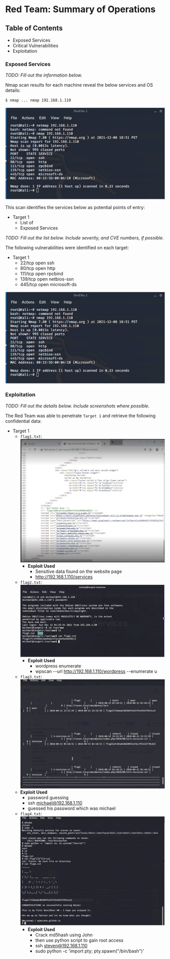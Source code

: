 # Red Team: Summary of Operations

## Table of Contents
- Exposed Services
- Critical Vulnerabilities
- Exploitation

### Exposed Services
_TODO: Fill out the information below._

Nmap scan results for each machine reveal the below services and OS details:

```bash
$ nmap ... nmap 192.168.1.110
```
  ![nmap-scan](images\nmap-scan.png)


This scan identifies the services below as potential points of entry:
- Target 1
  - List of
  - Exposed Services

_TODO: Fill out the list below. Include severity, and CVE numbers, if possible._

The following vulnerabilities were identified on each target:
- Target 1
  - 22/tcp open ssh
  - 80/tcp open http
  - 111/tcp open rpcbind
  - 139/tcp open netbios-ssn
  - 445/tcp open microsoft-ds


 ![nmap-scan](images\nmap-scan.png)
### Exploitation
_TODO: Fill out the details below. Include screenshots where possible._

The Red Team was able to penetrate `Target 1` and retrieve the following confidential data:
- Target 1
  - `flag1.txt`: ![flag1](images\Flag1.png)
    - **Exploit Used**
        - Sensitive data found on the website page
        - http://192.168.1.110/services 
  - `flag2.txt`: ![flag2](images\Flag2.png)
    - **Exploit Used**
      - wordpress enumerate
      - wpscan --url http://192.168.1.110/wordpress --enumerate u
   - `flag3.txt`: ![flag3](images\Flag3.png)
    - **Exploit Used**
        - password guessing
        - ssh michael@192.168.1.110
        - guessed his password which was michael 
  - `flag4.txt`: ![flag4](images\Flag4.png)
    - **Exploit Used**
      - Crack md5hash using John
      - then use python script to gain root access
      - ssh steven@192.168.1.110
      - sudo python -c 'import pty; pty.spawn("/bin/bash")'  
  
